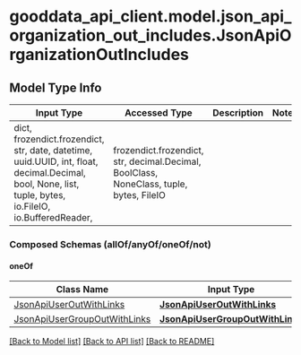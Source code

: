 # gooddata_api_client.model.json_api_organization_out_includes.JsonApiOrganizationOutIncludes

## Model Type Info
Input Type | Accessed Type | Description | Notes
------------ | ------------- | ------------- | -------------
dict, frozendict.frozendict, str, date, datetime, uuid.UUID, int, float, decimal.Decimal, bool, None, list, tuple, bytes, io.FileIO, io.BufferedReader,  | frozendict.frozendict, str, decimal.Decimal, BoolClass, NoneClass, tuple, bytes, FileIO |  | 

### Composed Schemas (allOf/anyOf/oneOf/not)
#### oneOf
Class Name | Input Type | Accessed Type | Description | Notes
------------- | ------------- | ------------- | ------------- | -------------
[JsonApiUserOutWithLinks](JsonApiUserOutWithLinks.md) | [**JsonApiUserOutWithLinks**](JsonApiUserOutWithLinks.md) | [**JsonApiUserOutWithLinks**](JsonApiUserOutWithLinks.md) |  | 
[JsonApiUserGroupOutWithLinks](JsonApiUserGroupOutWithLinks.md) | [**JsonApiUserGroupOutWithLinks**](JsonApiUserGroupOutWithLinks.md) | [**JsonApiUserGroupOutWithLinks**](JsonApiUserGroupOutWithLinks.md) |  | 

[[Back to Model list]](../../README.md#documentation-for-models) [[Back to API list]](../../README.md#documentation-for-api-endpoints) [[Back to README]](../../README.md)

